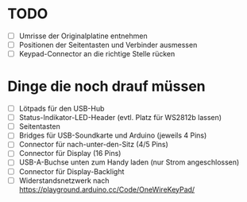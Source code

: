 TODO
====
- [ ] Umrisse der Originalplatine entnehmen
- [ ] Positionen der Seitentasten und Verbinder ausmessen
- [ ] Keypad-Connector an die richtige Stelle rücken

Dinge die noch drauf müssen
====
- [ ] Lötpads für den USB-Hub
- [ ] Status-Indikator-LED-Header (evtl. Platz für WS2812b lassen)
- [ ] Seitentasten
- [ ] Bridges für USB-Soundkarte und Arduino (jeweils 4 Pins)
- [ ] Connector für nach-unter-den-Sitz (4/5 Pins)
- [ ] Connector für Display (16 Pins)
- [ ] USB-A-Buchse unten zum Handy laden (nur Strom angeschlossen)
- [ ] Connector für Display-Backlight
- [ ] Widerstandsnetzwerk nach https://playground.arduino.cc/Code/OneWireKeyPad/
